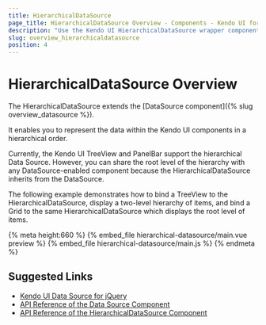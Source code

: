```yaml
---
title: HierarchicalDataSource
page_title: HierarchicalDataSource Overview - Components - Kendo UI for Vue
description: "Use the Kendo UI HierarchicalDataSource wrapper component in Vue projects."
slug: overview_hierarchicaldatasource
position: 4
---
```


# HierarchicalDataSource Overview

The HierarchicalDataSource extends the [DataSource component]({% slug overview_datasource %}).

It enables you to represent the data within the Kendo UI components in a hierarchical order.

Currently, the Kendo UI TreeView and PanelBar support the hierarchical Data Source. However, you can share the root level of the hierarchy with any DataSource-enabled component because the HierarchicalDataSource inherits from the DataSource.

The following example demonstrates how to bind a TreeView to the HierarchicalDataSource, display a two-level hierarchy of items, and bind a Grid to the same HierarchicalDataSource which displays the root level of items.

{% meta height:660 %}
{% embed_file hierarchical-datasource/main.vue preview %}
{% embed_file hierarchical-datasource/main.js %}
{% endmeta %}


## Suggested Links

* [Kendo UI Data Source for jQuery](https://docs.telerik.com/kendo-ui/framework/datasource/overview)
* [API Reference of the Data Source Component](https://docs.telerik.com/kendo-ui/api/javascript/data/datasource)
* [API Reference of the HierarchicalDataSource Component](https://docs.telerik.com/kendo-ui/api/javascript/data/hierarchicaldatasource)
